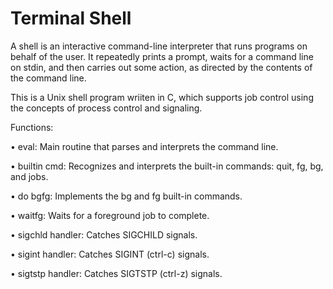# Terminal Shell

A shell is an interactive command-line interpreter that runs programs on behalf of the user. It repeatedly
prints a prompt, waits for a command line on stdin, and then carries out some action, as directed by
the contents of the command line.

This is a Unix shell program wriiten in C, which supports job control using the concepts of process control and signaling.

Functions:

• eval: Main routine that parses and interprets the command line. 

• builtin cmd: Recognizes and interprets the built-in commands: quit, fg, bg, and jobs. 

• do bgfg: Implements the bg and fg built-in commands.

• waitfg: Waits for a foreground job to complete.

• sigchld handler: Catches SIGCHILD signals. 

• sigint handler: Catches SIGINT (ctrl-c) signals. 

• sigtstp handler: Catches SIGTSTP (ctrl-z) signals. 
